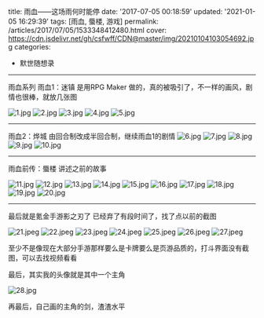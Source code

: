 title: 雨血——这场雨何时能停
date: '2017-07-05 00:18:59'
updated: '2021-01-05 16:29:39'
tags: [雨血, 蜃楼, 游戏]
permalink: /articles/2017/07/05/1533348412480.html
cover: https://cdn.jsdelivr.net/gh/csfwff/CDN@master/img/20210104103054692.jpg
categories: 
- 默世随想录
---
雨血系列
雨血1：迷镇
是用RPG Maker 做的，真的被吸引了，不一样的画风，剧情也很棒，就放几张图

<!--more-->

![1.jpg](https://cdn.jsdelivr.net/gh/csfwff/CDN@master/img/20210104103054692.jpg)
![2.jpg](https://cdn.jsdelivr.net/gh/csfwff/CDN@master/img/20210104103155208.jpg)
![3.jpg](https://cdn.jsdelivr.net/gh/csfwff/CDN@master/img/20210104103255677.jpg)
![4.jpg](https://cdn.jsdelivr.net/gh/csfwff/CDN@master/img/20210104103356021.jpg)
![5.jpg](https://cdn.jsdelivr.net/gh/csfwff/CDN@master/img/20210104103456364.jpg)

---

雨血2：烨城
由回合制改成半回合制，继续雨血1的剧情
![6.jpg](https://cdn.jsdelivr.net/gh/csfwff/CDN@master/img/20210104103556724.jpg)
![7.jpg](https://cdn.jsdelivr.net/gh/csfwff/CDN@master/img/20210104103657005.jpg)
![8.jpg](https://cdn.jsdelivr.net/gh/csfwff/CDN@master/img/20210104103757317.jpg)
![9.jpg](https://cdn.jsdelivr.net/gh/csfwff/CDN@master/img/20210104103857599.jpg)
![10.jpg](https://cdn.jsdelivr.net/gh/csfwff/CDN@master/img/20210104103957896.jpg)

---

雨血前传：蜃楼
讲述之前的故事

![11.jpg](https://cdn.jsdelivr.net/gh/csfwff/CDN@master/img/20210104104058224.jpg)
![12.jpg](https://cdn.jsdelivr.net/gh/csfwff/CDN@master/img/20210104104158567.jpg)
![13.jpg](https://cdn.jsdelivr.net/gh/csfwff/CDN@master/img/20210104104259005.jpg)
![14.jpg](https://cdn.jsdelivr.net/gh/csfwff/CDN@master/img/20210104104359364.jpg)
![15.jpg](https://cdn.jsdelivr.net/gh/csfwff/CDN@master/img/20210104104459692.jpg)
![16.jpg](https://cdn.jsdelivr.net/gh/csfwff/CDN@master/img/20210104104600208.jpg)
![17.jpg](https://cdn.jsdelivr.net/gh/csfwff/CDN@master/img/20210104104700552.jpg)
![18.jpg](https://cdn.jsdelivr.net/gh/csfwff/CDN@master/img/20210104104801974.jpg)
![19.jpg](https://cdn.jsdelivr.net/gh/csfwff/CDN@master/img/20210104104906677.jpg)
![20.jpg](https://cdn.jsdelivr.net/gh/csfwff/CDN@master/img/20210104105007067.jpg)

---

最后就是氪金手游影之刃了
已经弃了有段时间了，找了点以前的截图

![21.jpeg](https://cdn.jsdelivr.net/gh/csfwff/CDN@master/img/20210104105108630.jpeg)
![22.jpeg](https://cdn.jsdelivr.net/gh/csfwff/CDN@master/img/20210104105209114.jpeg)
![23.jpeg](https://cdn.jsdelivr.net/gh/csfwff/CDN@master/img/20210104105309708.jpeg)
![24.jpeg](https://cdn.jsdelivr.net/gh/csfwff/CDN@master/img/20210104105410646.jpeg)
![25.jpeg](https://cdn.jsdelivr.net/gh/csfwff/CDN@master/img/20210104105512193.jpeg)
![26.jpeg](https://cdn.jsdelivr.net/gh/csfwff/CDN@master/img/20210104105613208.jpeg)
![27.jpeg](https://cdn.jsdelivr.net/gh/csfwff/CDN@master/img/20210104105713802.jpeg)

至少不是像现在大部分手游那样要么是卡牌要么是页游品质的，打斗界面没有截图，可以去找视频看看

最后，其实我的头像就是其中一个主角

![28.jpg](https://cdn.jsdelivr.net/gh/csfwff/CDN@master/img/20210104105814224.jpg)

再最后，自己画的主角的剑，渣渣水平

